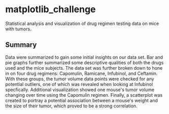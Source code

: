 # matplotlib_challenge
Statistical analysis and visualization of drug regimen testing data on mice with tumors.

## Summary
Data were summarized to gain some initial insights on our data set. Bar and pie graphs further summarized some descriptive qualities of both the drugs used and the mice subjects. The data set was further broken down to hone in on four drug regimens: Capomulin, Ramicane, Infubinol, and Ceftamin. With these groups, the tumor volume data points were checked for any potential outliers, one of which was revealed when looking at Infubinol specfically. Additional visualization showed one mouse's tumor volume changing over time using the Capomulin regimen. Finally, a scatterplot was created to portray a potential association between a mouse's weight and the size of their tumor, which proved to be a strong correlation. 

